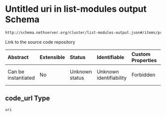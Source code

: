 # Untitled uri in list-modules output Schema

```txt
http://schema.nethserver.org/cluster/list-modules-output.json#/items/properties/docs/parameters/code_url
```

Link to the source code repository

| Abstract            | Extensible | Status         | Identifiable            | Custom Properties | Additional Properties | Access Restrictions | Defined In                                                                           |
| :------------------ | :--------- | :------------- | :---------------------- | :---------------- | :-------------------- | :------------------ | :----------------------------------------------------------------------------------- |
| Can be instantiated | No         | Unknown status | Unknown identifiability | Forbidden         | Allowed               | none                | [list-modules-output.json*](cluster/list-modules-output.json "open original schema") |

## code_url Type

`uri`

